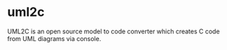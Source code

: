 # uml2c
UML2C is an open source model to code converter which creates C code from UML diagrams via console.
